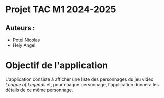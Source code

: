 # Projet TAC M1 2024-2025
 
 ## Auteurs : 
 
- Potel Nicolas
- Hely Angel 

 
# Objectif de l'application 

L'application consiste à afficher une liste des personnages du jeu vidéo *League of Legends* et, pour chaque personnage, l'application donnera les détails de ce même personnage.

